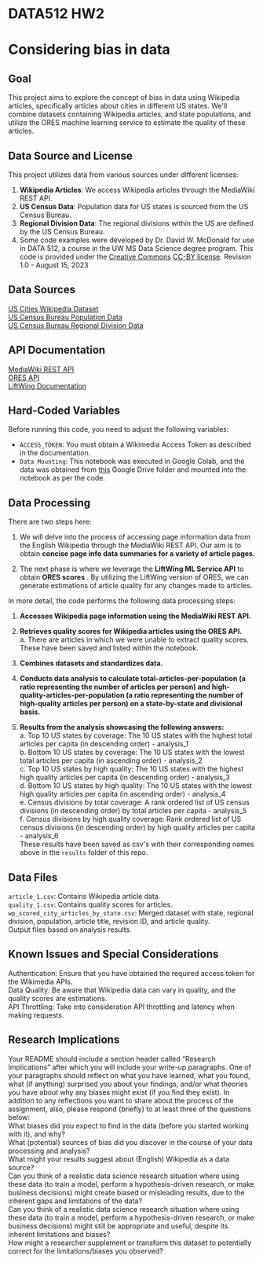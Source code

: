 # DATA512 HW2
# Considering bias in data

## Goal
This project aims to explore the concept of bias in data using Wikipedia articles, specifically articles about cities in different US states. We'll combine datasets containing Wikipedia articles, and state populations, and utilize the ORES machine learning service to estimate the quality of these articles.

## Data Source and License
This project utilizes data from various sources under different licenses:

1. **Wikipedia Articles**: We access Wikipedia articles through the MediaWiki REST API.
2. **US Census Data**: Population data for US states is sourced from the US Census Bureau.
3. **Regional Division Data**: The regional divisions within the US are defined by the US Census Bureau.
4. Some code examples were developed by Dr. David W. McDonald for use in DATA 512, a course in the UW MS Data Science degree program. This code is provided under the [Creative Commons](https://creativecommons.org) [CC-BY license](https://creativecommons.org/licenses/by/4.0/). Revision 1.0 - August 15, 2023   

## Data Sources
[US Cities Wikipedia Dataset](https://drive.google.com/drive/folders/1qzJcMILGuf_GjvfjwXizN5B8T9VUGhLv)  
[US Census Bureau Population Data](https://www.census.gov/data/tables/time-series/demo/popest/2020s-state-total.html)  
[US Census Bureau Regional Division Data](https://drive.google.com/drive/folders/1qzJcMILGuf_GjvfjwXizN5B8T9VUGhLv)  

## API Documentation
[MediaWiki REST API](https://www.mediawiki.org/wiki/API:Main_page)  
[ORES API](https://ores.wikimedia.org/docs)  
[LiftWing Documentation](https://wikitech.wikimedia.org/wiki/Machine_Learning/LiftWing/Usage)  

## Hard-Coded Variables  
Before running this code, you need to adjust the following variables:  
- `ACCESS_TOKEN`: You must obtain a Wikimedia Access Token as described in the documentation.  
- `Data Mounting`: This notebook was executed in Google Colab, and the data was obtained from [this](https://drive.google.com/drive/folders/1qzJcMILGuf_GjvfjwXizN5B8T9VUGhLv?usp=sharing) Google Drive folder and mounted into the notebook as per the code.

## Data Processing   
There are two steps here:  
1. We will delve into the process of accessing page information data from the English Wikipedia through the MediaWiki REST API. Our aim is to obtain **concise page info data summaries for a variety of article pages.**  

2. The next phase is where we leverage the **LiftWing ML Service API** to obtain **ORES scores** . By utilizing the LiftWing version of ORES, we can generate estimations of article quality for any changes made to articles.  
   
In more detail, the code performs the following data processing steps:  
1. **Accesses Wikipedia page information using the MediaWiki REST API.**  
   
3. **Retrieves quality scores for Wikipedia articles using the ORES API.**      
   a. There are articles in which we were unable to extract quality scores. These have been saved and listed within the notebook.
    
5. **Combines datasets and standardizes data.**   
   
7. **Conducts data analysis to calculate total-articles-per-population (a ratio representing the number of articles per person)  and high-quality-articles-per-population (a ratio representing the number of high-quality articles per person) on a state-by-state and divisional basis.**   
   
9. **Results from the analysis showcasing the following answers:**     
   a. Top 10 US states by coverage: The 10 US states with the highest total articles per capita (in descending order) - analysis_1  
   b. Bottom 10 US states by coverage: The 10 US states with the lowest total articles per capita (in ascending order) - analysis_2       
   c. Top 10 US states by high quality: The 10 US states with the highest high quality articles per capita (in descending order) - analysis_3       
   d. Bottom 10 US states by high quality: The 10 US states with the lowest high quality articles per capita (in ascending order) - analysis_4       
   e. Census divisions by total coverage: A rank ordered list of US census divisions (in descending order) by total articles per capita - analysis_5     
   f. Census divisions by high quality coverage: Rank ordered list of US census divisions (in descending order) by high quality articles per capita - analysis_6  
These results have been saved as csv's with their corresponding names above in the `results` folder of this repo.  


## Data Files  
`article_1.csv`: Contains Wikipedia article data.  
`quality_1.csv`: Contains quality scores for articles.  
`wp_scored_city_articles_by_state.csv`: Merged dataset with state, regional division, population, article title, revision ID, and article quality.  
Output files based on analysis results.  

## Known Issues and Special Considerations  
Authentication: Ensure that you have obtained the required access token for the Wikimedia APIs.  
Data Quality: Be aware that Wikipedia data can vary in quality, and the quality scores are estimations.  
API Throttling: Take into consideration API throttling and latency when making requests.  

## Research Implications   
Your README should include a section header called “Research Implications” after which you will include your write-up paragraphs. One of your paragraphs should reflect on what you have learned, what you found, what (if anything) surprised you about your findings, and/or what theories you have about why any biases might exist (if you find they exist). In addition to any reflections you want to share about the process of the assignment, also, please respond (briefly) to at least three of the questions below:  
What biases did you expect to find in the data (before you started working with it), and why?  
What (potential) sources of bias did you discover in the course of your data processing and analysis?  
What might your results suggest about (English) Wikipedia as a data source?  
Can you think of a realistic data science research situation where using these data (to train a model, perform a hypothesis-driven research, or make business decisions) might create biased or misleading results, due to the inherent gaps and limitations of the data?  
Can you think of a realistic data science research situation where using these data (to train a model, perform a hypothesis-driven research, or make business decisions) might still be appropriate and useful, despite its inherent limitations and biases?  
How might a researcher supplement or transform this dataset to potentially correct for the limitations/biases you observed?  


